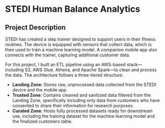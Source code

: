 
# STEDI Human Balance Analytics

## Project Description

STEDI has created a step trainer designed to support users in their fitness routines. The device is equipped with sensors that collect data, which is then used to train a machine learning model. A companion mobile app also connects with the trainer, capturing additional customer data.

For this project, I built an ETL pipeline using an AWS-based stack—including S3, AWS Glue, Athena, and Apache Spark—to clean and process the data. The architecture follows a three-tiered structure:

* **Landing Zone**: Stores raw, unprocessed data collected from the STEDI device and the mobile app.
* **Trusted Zone**: Contains cleaned and sanitized data filtered from the Landing Zone, specifically including only data from customers who have consented to share their information for research purposes.
* **Curated Zone**: Hosts fully processed datasets ready for downstream use, including the training dataset for the machine learning model and the finalized customers table.
